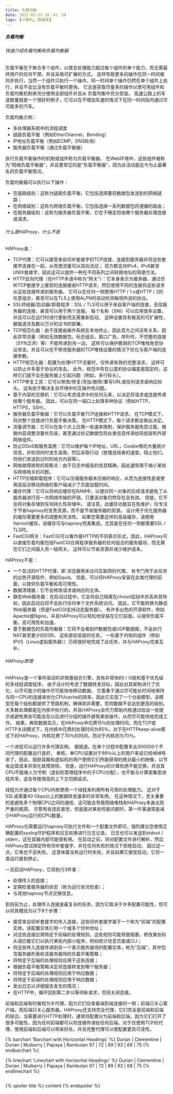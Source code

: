 ```yaml
---
title: 负载均衡
date: 2021-02-23 18：41：59
tags: [计算机, 数据库]
---
```


<div class="toc" style="list-style: decimal-leading-zero;">
<!-- toc -->
</div>

##### 负载均衡
###### 快速介绍负载均衡和负载均衡器


负载平衡在于聚合多个组件，以使总处理能力超过每个组件的单个能力，而无需最终用户的任何干预，并且采用可扩展的方式。 这样导致更多的操作在同一时间被同步执行，当然一个组件只执行一个操作。同一时间单个操作仍然在单个组件上执行，并且不会比没有负载平衡时更快。 它总是获取尽量多的操作以使可用组件和负载均衡机制来充分使用全部组件并且从 负载均衡中充分受益。 高速公路上的车道数量就是一个很好的例子，它可以在不增加车速的情况下在同一时间段内通过尽可能多的汽车。

负载均衡示例：

- 多处理器系统中的流程调度
- 链路负载平衡（例如EtherChannel，Bonding）
- IP地址负载平衡（例如ECMP，DNS轮询）
- 服务器负载平衡（通过负载平衡器）

执行负载平衡操作的机制或组件称为负载平衡器。 在Web环境中，这些组件被称为“网络负载平衡器”，并且更常见的是“负载平衡器”，因为此活动是迄今为止最著名的负载平衡情况。

负载均衡器可以执行以下操作：
- 在链路级别：这称为链路负载平衡，它包括选择要将数据包发送到的网络链路；
- 在网络级别：这称为网络负载平衡，它包括选择一系列数据包将遵循的路由；
- 在服务器级别：这称为服务器负载平衡，它在于确定将由哪个服务器处理连接或请求。

###### 什么是HAProxy，什么不是
HAProxy是：
- TCP代理：它可以接受来自侦听套接字的TCP连接，连接到服务器并将这些套接字连接在一起，从而使流量可以双向流动； 双方都支持IPv4，IPv6甚至UNIX套接字，因此这可以提供一种在不同系列之间转换地址的简便方法。
- HTTP反向代理（在HTTP术语中称为“网关”）：它本身表示为服务器，通过侦听TCP套接字上接受的连接接收HTTP请求，然后使用不同的连接将这些请求从这些连接传递到服务器。 它可以在任何一侧使用HTTP / 1.x或HTTP / 2的任意组合，甚至可以在TLS上使用ALPN时自动检测每侧所说的协议。
- SSL终结器/启动器/卸载程序：SSL / TLS可以用于来自客户端的连接，去往服务器的连接，甚至可以用于两个连接。 每个名称（SNI）可以应用很多设置，并且可以在运行时进行更新而无需重新启动。 这种设置具有极高的可扩展性，据报道涉及数以万计的证书的部署。
- TCP规范化器：由于连接由操作系统在本地终止，因此双方之间没有关系，因此异常流量（例如无效数据包，标志组合，窗口广告，序列号，不完整的连接（SYN泛洪）等）不能传递到另一边。 这样可以保护脆弱的TCP堆栈免受协议攻击，并且可以在不修改服务器的TCP堆栈设置的情况下优化与客户端的连接参数。
- HTTP规范化器：配置为处理HTTP流量时，仅传递有效的完整请求。 这样可以防止许多基于协议的攻击。 此外，规范中存在公差的协议偏差是固定的，这样它们就不会在服务器上引起问题（例如，多行标头）。
- HTTP修复工具：它可以修改/修复/添加/删除/重写URL或任何请求或响应标头。 这有助于解决复杂环境中的互操作性问题。
- 基于内容的交换机：它可以考虑请求中的任何元素，以决定将请求或连接传递给哪个服务器。 因此，可以在同一端口上处理多种协议（例如HTTP，HTTPS，SSH）。
- 服务器负载平衡器：它可以负载平衡TCP连接和HTTP请求。 在TCP模式下，将对整个连接进行负载平衡决策。 在HTTP模式下，每个请求都会做出决定。
- 流量调节器：它可以在各个点上应用一些速率限制，保护服务器免受过载，根据内容调整流量优先级，甚至通过标记数据包将此类信息传递给较低层和外部网络组件。
- 防止DDoS和服务滥用：它可以维护每个IP地址，URL，Cookie等的大量统计信息，并检测何时发生滥用，然后采取行动（放慢违规者的速度，阻止他们，将他们发送到过时的地方内容等）。
- 网络故障排除的观察点：由于日志中报告的信息精确，因此通常用于缩小某些与网络相关的问题。
- HTTP压缩卸载程序：它可以压缩服务器未压缩的响应，从而为连接性差或使用高延迟移动网络的客户端减少了页面加载时间。
- 缓存代理：它可以将响应缓存在RAM中，以便对同一对象的后续请求避免了从服务器进行另一次网络传输的开销，只要该对象仍然存在且有效。 但是，它不会将对象存储到任何持久性存储中。 请注意，此缓存功能旨在免维护，仅专注于节省haproxy的宝贵资源，而不是节省服务器的资源。 设计用于优化服务器的缓存需要更多的调整和灵活性。 如果您需要这样的高级缓存，请使用Varnish缓存，该缓存可与haproxy完美集成，尤其是在任何一侧都需要SSL / TLS时。
- FastCGI网关：FastCGI可以看作是HTTP的不同表示形式，因此，HAProxy可以直接负载均衡包括FastCGI应用程序服务器的任何组合的服务器场，而无需在它们之间插入另一级网关。 这样可以节省资源并减少维护成本。

HAProxy不是：
- 一个显试的HTTP代理，即 浏览器用来访问互联网的代理。 有专门用于此任务的出色开源软件，例如Squid。 但是，可以将HAProxy安装在此类代理的前面，以提供负载平衡和高可用性。
- 数据清理器：它不会修改请求或响应的主体。
- 静态Web服务器：在启动过程中，它会将自己隔离在chroot监狱中并丢弃其特权，因此启动后将不会执行任何单个文件系统访问。 因此，它不能转换为静态Web服务器（但是FastCGI支持动态服务器）。 有许多出色的开源软件，例如Apache或Nginx，并且HAProxy可以轻松地安装在它们前面，以提供负载平衡，高可用性和加速。
- 基于数据包的负载均衡器：它将不会看到IP数据包或UDP数据报，不会执行NAT甚至更少的DSR。 这些是较低层的任务。 一些基于内核的组件（例如IPVS（Linux虚拟服务器））已经很好地完成了此任务，并与HAProxy完美互补。

###### HAProxy原理

HAProxy是一个事件驱动的非阻塞组合引擎，具有非常快的I / O层和基于优先级的多线程调度程序。 由于设计时考虑了数据转发目标，因此对其架构进行了优化，以尽可能少的操作尽可能快地移动数据。 它着重于通过尽可能长时间地保持与同一CPU的连接来优化CPUcache的效率，因此它实现了一个分层模型，该模型在每个级别都提供了旁路机制，确保除非需要，否则数据不会达到更高的级别。 大多数处理都是在内核中执行的，并且HAProxy会尽力帮助内核通过给出一些提示或避免某些可能会在以后进行分组的操作避免某些操作，从而尽可能快地完成工作。 结果，典型数据显示，在HAProxy中花费15％的处理时间，而在TCP或HTTP关闭模式下，在内核中花费的处理时间为85％，对于在HTTPkeep-alive模式下的HAProxy，内核花费了70％的时间，而对于内核则为70％。

一个进程可以运行许多代理实例。 据报道，在单个过程中配置多达300000个不同代理的配置运行良好。 单核，单CPU设置对于99％以上的用户来说已经绰绰有余了，因此，鼓励容器和虚拟机的用户使用它们所能获得的绝对最小的映像，以节省运营成本并简化故障排除。 但是，运行HAProxy的计算机绝不能交换，并且其CPU不能被人为节制（虚拟机管理程序中的子CPU分配），也不能与计算密集型进程共享，这会导致很高的上下文切换延迟。

线程允许通过每个CPU内核使用一个线程来利用所有可用的处理能力。 这对于SSL或需要40 Gbps以上的数据转发速率时非常有用。 在这种情况下，至关重要的是避免多个物理CPU之间的通信，这可能会导致网络堆栈和HAProxy本身出现严重的瓶颈。 尽管有些违反直觉，但是面对某些性能问题时，第一件事通常是减少HAProxy运行的CPU数量。

HAProxy仅需要运行haproxy可执行文件和一个配置文件即可，强烈建议您使用正确配置的syslog守护程序和日志轮换进行日志记录。 日志也可以发送到stdout / stderr，这在容器内部可能很有用。 在启动之前，将对配置文件进行解析，然后HAProxy尝试绑定所有侦听套接字，并在任何失败的情况下拒绝启动。 超过这一点，它再也不会失败。 这意味着没有运行时失败，并且如果它接受启动，它将一直运行直到停止。

一旦启动HAProxy，它将执行3件事：
- 处理传入的连接；
- 定期检查服务器的状态（称为运行状况检查）；
- 与其他haproxy节点交换信息。

到目前为止，处理传入连接是最复杂的任务，因为它取决于许多配置可能性，但可以将其概括为以下9个步骤：
- 接受来自侦听套接字的传入连接，这些侦听套接字属于一个称为“前端”的配置实体，该配置实体引用一个或多个侦听地址；
- 对这些连接应用特定于前端的处理规则，这些规则可能导致阻塞，修改某些标头或拦截它们以执行某些内部小程序，例如统计信息页面或CLI；
- 将这些传入连接传递到另一个表示服务器场的配置实体，称为“后端”，其中包含服务器列表和该服务器场的负载平衡策略；
- 将特定于后端的处理规则应用于这些连接；
- 根据负载平衡策略决定将连接转发到哪个服务器；
- 将特定于后端的处理规则应用于响应数据；
- 将特定于前端的处理规则应用于响应数据；
- 发出日志以详细报告发生的情况；
- 在HTTP中，循环回到第二步以等待新请求，否则关闭连接。

前端和后端有时被视为半代理，因为它们仅查看端到端连接的一侧；前端只关心客户端，而后端只关心服务器。HAProxy还支持完全代理，它们完全是前端和后端的结合。当需要进行HTTP处理时，通常将配置分为前端和后端，因为它们打开了很多可能性，因为任何前端都可以将连接传递给任何后端。对于仅使用TCP的代理，使用前端和后端可以带来好处，并且完整代理可以使配置更具可读性。

<div style="overflow: auto;">
{% barchart 'Barchart with Horizontal Headings' %}
Durian | Clementine | Durian | Mulberry | Papaya | Rambutan
97 | 72 | 89 | 93 | 68 | 75
{% endbarchart %}

{% linechart 'Linechart with Horizontal Headings' %}
Durian | Clementine | Durian | Mulberry | Papaya | Rambutan
97 | 72 | 89 | 93 | 68 | 75
{% endlinechart %}
</div>

{% spoiler title %}
content
{% endspoiler %}